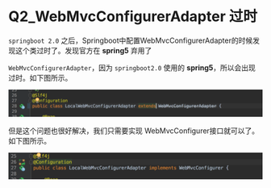 # Q2_WebMvcConfigurerAdapter 过时

`springboot 2.0` 之后，Springboot中配置WebMvcConfigurerAdapter的时候发现这个类过时了。发现官方在 **spring5** 弃用了

`WebMvcConfigurerAdapter`，因为 `springboot2.0` 使用的 **spring5**，所以会出现过时。如下图所示。<br/>

![image-20190430171037441](images/image-20190430171037441.png)



但是这个问题也很好解决，我们只需要实现 WebMvcConfigurer接口就可以了。如下图所示。<br/>

![image-20190430171917616](images/image-20190430171917616.png)